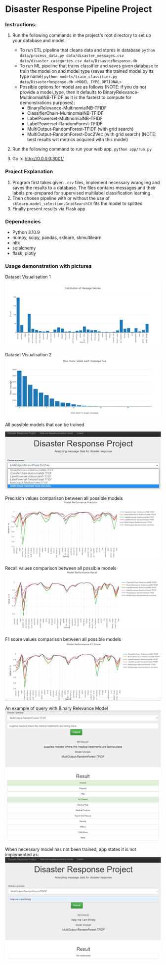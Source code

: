 # Disaster Response Pipeline Project


### Instructions:
1. Run the following commands in the project's root directory to set up your database and model.

    - To run ETL pipeline that cleans data and stores in database
        `python data/process_data.py data/disaster_messages.csv data/disaster_categories.csv data/DisasterResponse.db`
    - To run ML pipeline that trains classifier and saves given database to train the model on and model type (saves the trained model by its type name)
        `python models/train_classifier.py data/DisasterResponse.db <MODEL_TYPE_OPTIONAL>`
    - Possible options for model are as follows (NOTE: if you do not provide a model_type, then it defaults to BinaryRelevance-MultinomialNB-TFIDF as it is the fastest to compute for demonstrations purposes):
        - BinaryRelevance-MultinomialNB-TFIDF
        - ClassifierChain-MultinomialNB-TFIDF
        - LabelPowerset-MultinomialNB-TFIDF
        - LabelPowerset-RandomForest-TFIDF
        - MultiOutput-RandomForest-TFIDF (with grid search)
        - MultiOutput-RandomForest-Doc2Vec (with grid search) (NOTE: best results wrt metrics acquired with this model)

2. Run the following command to run your web app.
    `python app/run.py`

3. Go to http://0.0.0.0:3001/

### Project Explanation

1. Program first takes given `.csv` files, implement necessary wrangling and saves the results to a database. The files contains messages and their labels pre-prepared for supervised multilabel classification learning.
2. Then chosen pipeline with or without the use of `sklearn.model_selection.GridSearchCV` fits the model to splitted
3. Finally present results via Flask app

### Dependencies
- Python 3.10.9
- numpy, scipy, pandas, sklearn, skmultilearn
- nltk
- sqlalchemy
- flask, plotly

### Usage demonstration with pictures

Dataset Visualisation 1
![dataset1](demo_pics/dataset1.png)

Dataset Visualisation 2
![dataset2](demo_pics/dataset2.png)

All possible models that can be trained

![models](demo_pics/models.png)

Precision values comparison between all possible models
![precision](demo_pics/model_precision.png)

Recall values comparison between all possible models
![recall](demo_pics/model_recall.png)

F1 score values comparison between all possible models
![recall](demo_pics/model_f1score.png)

An example of query with Binary Relevance Model
![predict](demo_pics/model_predict_example.png)

When necessary model has not been trained, app states it is not implemented as:
![not_implemented](demo_pics/not_implemented_example.png)